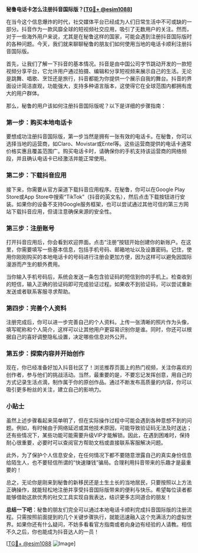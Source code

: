 **秘鲁电话卡怎么注册抖音国际版？[[TG💪+ @esim1088](https://t.me/s/esim1088)]**

在当今这个信息爆炸的时代，社交媒体平台已经成为人们日常生活中不可或缺的一部分。抖音作为一款风靡全球的短视频社交应用，吸引了无数用户的关注。然而，对于一些海外用户来说，尤其是在秘鲁这样的国家，可能会遇到注册抖音国际版时的各种问题。今天，我们就来聊聊秘鲁的朋友们如何使用当地的电话卡顺利注册抖音国际版。

首先，让我们了解一下抖音的基本情况。抖音是由中国公司字节跳动开发的一款短视频分享平台，它允许用户通过拍摄、编辑和分享短视频来展示自己的生活。无论是跳舞、唱歌、烹饪还是旅行，抖音都能为你提供一个展示自我的舞台。抖音的界面设计简洁直观，功能强大，支持多种语言版本，这使得它在全球范围内都拥有庞大的用户群体。

那么，秘鲁的用户该如何注册抖音国际版呢？以下是详细的步骤指南：

### 第一步：购买本地电话卡

要想成功注册抖音国际版，第一步当然是拥有一张有效的电话卡。在秘鲁，你可以选择当地的运营商，如Claro、Movistar或Entel等。这些运营商提供的电话卡通常价格实惠且覆盖范围广。购买电话卡时，请确保你的手机支持该运营商的网络频段，并且确认电话卡已经激活并能正常使用。

### 第二步：下载抖音应用

接下来，你需要从官方渠道下载抖音应用程序。在秘鲁，你可以在Google Play Store或App Store中搜索“TikTok”（抖音的英文名），然后点击下载按钮进行安装。如果你的设备不支持Google服务框架，也可以尝试通过其他可信的第三方网站下载抖音应用，但请注意确保来源的安全性。

### 第三步：注册账号

打开抖音应用后，你会看到欢迎界面。点击“注册”按钮开始创建你的新账户。在这里，你需要填写一些基本信息，包括手机号码、邮箱地址以及设置密码。记住，使用你刚刚购买的本地电话卡的号码进行注册会更加方便，因为这样可以避免因国际漫游而产生的额外费用。

当你输入手机号码后，系统会发送一条包含验证码的短信到你的手机上。检查收到的短信，输入正确的验证码即可完成验证过程。如果收不到验证码，可以尝试重新发送或者联系客服寻求帮助。

### 第四步：完善个人资料

注册完成后，你可以进一步完善自己的个人资料。上传一张清晰的照片作为头像，填写昵称和个人简介，这样可以让其他用户更容易识别你是谁。同时，你还可以根据自己的喜好调整隐私设置，决定哪些信息对外公开。

### 第五步：探索内容并开始创作

现在，你已经准备好加入抖音社区了！浏览推荐页面上的热门视频，关注你喜欢的创作者，参与他们的挑战活动。当然，最重要的是，不要忘记发挥创意，用自己的方式记录生活点滴，制作属于你的原创作品。通过不断发布高质量的内容，你可以吸引更多粉丝的关注，建立自己的影响力。

### 小贴士

虽然上述步骤看起来简单明了，但在实际操作过程中可能会遇到各种意想不到的问题。例如，有时候由于网络延迟或其他技术原因，可能导致验证码无法及时送达；还有些情况下，某些功能可能需要升级VIP才能解锁。因此，在遇到困难时，保持耐心很重要，必要时可以查阅官方帮助文档或直接联系客服解决问题。

此外，为了保护个人信息安全，在任何情况下都不要随意泄露自己的真实身份信息给陌生人，也不要轻信所谓的“快速赚钱”骗局。合理利用抖音带来的乐趣才是最重要的！

总之，无论你是刚来到秘鲁的新移民还是土生土长的当地居民，只要按照以上方法正确操作，就能轻松地注册并享受抖音国际版带来的便利与快乐。希望每位读者都能够借助这款优秀的社交工具实现自我表达，结识更多志同道合的朋友！

**总结一下吧**：秘鲁的朋友们完全可以通过本地电话卡顺利完成抖音国际版的注册流程。只需按照前面提到的几个关键步骤执行，就能迅速融入这个充满活力的虚拟世界。如果你还有什么疑问，不妨多看看官方指南或者向身边有经验的人请教。相信不久之后，你也能成为抖音达人的一员！

[[TG💪+ @esim1088](https://t.me/s/esim1088) ![Image](https://i.postimg.cc/4NQfJmqS/Snipaste-2025-05-13-00-14-12.png)]